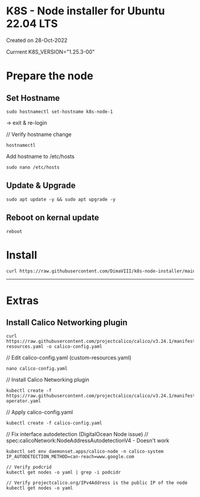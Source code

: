 # K8S - Node installer for Ubuntu 22.04 LTS

Created on 28-Oct-2022

Currrent K8S_VERSION="1.25.3-00"

# Prepare the node

## Set Hostname
```
sudo hostnamectl set-hostname k8s-node-1
```
-> exit & re-login

// Verify hostname change
```
hostnamectl
```

Add hostname to /etc/hosts
```
sudo nano /etc/hosts
```

## Update & Upgrade
```
sudo apt update -y && sudo apt upgrade -y
```

## Reboot on kernal update
```
reboot
```

# Install
```bash
curl https://raw.githubusercontent.com/DimaVIII/k8s-node-installer/main/node.sh | sudo sh
```

---

# Extras

## Install Calico Networking plugin
```
curl https://raw.githubusercontent.com/projectcalico/calico/v3.24.1/manifests/custom-resources.yaml -o calico-config.yaml
```

// Edit calico-config.yaml (custom-resources.yaml)
```
nano calico-config.yaml
```

// Install Calico Networking plugin
```
kubectl create -f https://raw.githubusercontent.com/projectcalico/calico/v3.24.1/manifests/tigera-operator.yaml
```

// Apply calico-config.yaml
```
kubectl create -f calico-config.yaml
```

// Fix interface autodetection (DigitalOcean Node issue)
// spec:calicoNetwork:NodeAddressAutodetectionV4 - Doesn't work
```
kubectl set env daemonset.apps/calico-node -n calico-system IP_AUTODETECTION_METHOD=can-reach=www.google.com

// Verify podcrid
kubectl get nodes -o yaml | grep -i podcidr

// Verify projectcalico.org/IPv4Address is the public IP of the node
kubectl get nodes -o yaml
```
